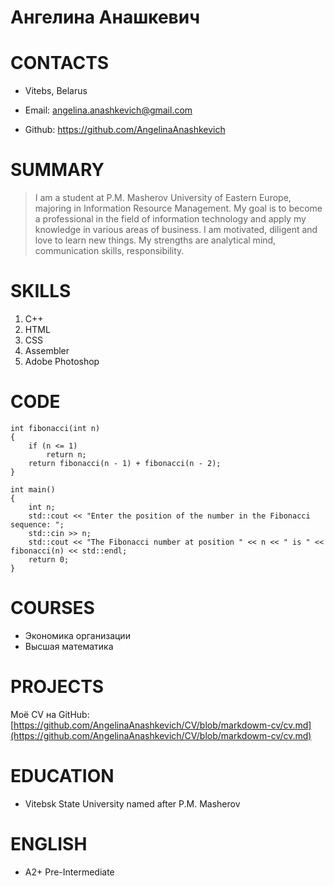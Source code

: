 # Ангелина Анашкевич
# CONTACTS
- Vitebs, Belarus

- Email: angelina.anashkevich@gmail.com

- Github: https://github.com/AngelinaAnashkevich

# SUMMARY
> I am a student at P.M. Masherov University of Eastern Europe, majoring in Information Resource Management. My goal is to become a professional in the field of information technology and apply my knowledge in various areas of business. I am motivated, diligent and love to learn new things. My strengths are analytical mind, communication skills, responsibility.
# SKILLS

1. С++
2. HTML
3. CSS
4. Assembler
5. Adobe Photoshop

# CODE
```
int fibonacci(int n)
{
    if (n <= 1)
        return n;
    return fibonacci(n - 1) + fibonacci(n - 2);
}

int main()
{
    int n;
    std::cout << "Enter the position of the number in the Fibonacci sequence: ";
    std::cin >> n;
    std::cout << "The Fibonacci number at position " << n << " is " << fibonacci(n) << std::endl;
    return 0;
}
```

# COURSES
+ Экономика организации
+ Высшая математика

# PROJECTS

Моё СV на GitHub: [https://github.com/AngelinaAnashkevich/CV/blob/markdowm-cv/cv.md](https://github.com/AngelinaAnashkevich/CV/blob/markdowm-cv/cv.md)

# EDUCATION

* Vitebsk State University named after P.M. Masherov

# ENGLISH

* A2+ Pre-Intermediate


